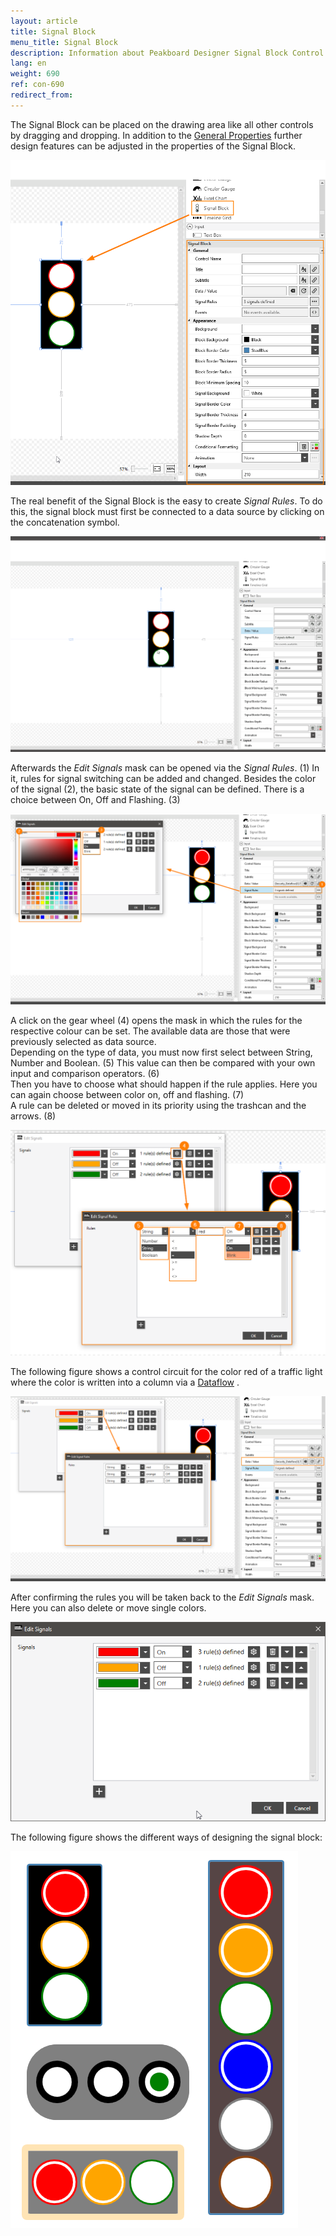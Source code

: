 ```yaml
---
layout: article
title: Signal Block
menu_title: Signal Block
description: Information about Peakboard Designer Signal Block Control.
lang: en
weight: 690
ref: con-690
redirect_from:
---
```



The Signal Block can be placed on the drawing area like all other controls by dragging and dropping.
In addition to the [General Properties](https://help.peakboard.com/controls/en-general-properties.html) further design features can be adjusted in the properties of the Signal Block.


![image_1](/assets/images/Controls/Signal-Block/signalblock1.png)


The real benefit of the Signal Block is the easy to create *Signal Rules*. To do this, the signal block must first be connected to a data source by clicking on the concatenation symbol.

![image_1](/assets/images/Controls/Signal-Block/signalblock2.gif)

Afterwards the *Edit Signals* mask can be opened via the *Signal Rules*. (1)
In it, rules for signal switching can be added and changed.
Besides the color of the signal (2), the basic state of the signal can be defined. There is a choice between On, Off and Flashing. (3) 


![image_1](/assets/images/Controls/Signal-Block/signalblock3.png)

 
A click on the gear wheel (4) opens the mask in which the rules for the respective colour can be set.
The available data are those that were previously selected as data source.  
Depending on the type of data, you must now first select between String, Number and Boolean. (5)
This value can then be compared with your own input and comparison operators. (6)  
Then you have to choose what should happen if the rule applies. Here you can again choose between color on, off and flashing. (7)  
A rule can be deleted or moved in its priority using the trashcan and the arrows. (8)  


![image_1](/assets/images/Controls/Signal-Block/signalblock4.png)


The following figure shows a control circuit for the color red of a traffic light where the color is written into a column via a [Dataflow](https://help.peakboard.com/dataflows/en-getting-started.html) .


![image_1](/assets/images/Controls/Signal-Block/signalblock6.png)


After confirming the rules you will be taken back to the *Edit Signals* mask. Here you can also delete or move single colors.


![image_1](/assets/images/Controls/Signal-Block/signalblock7.png)


The following figure shows the different ways of designing the signal block:


![image_1](/assets/images/Controls/Signal-Block/signalblock5.png)